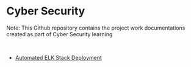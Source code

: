 # Cyber Security

Note: This Github repository contains the project work documentations created as part of Cyber Security learning

<br />

- [Automated ELK Stack Deployment](https://github.com/chaitanyasugathan/Cybersecurity/tree/master/CloudSecurity)

<br />
